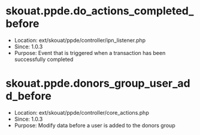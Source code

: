 skouat.ppde.do_actions_completed_before
===
* Location: ext/skouat/ppde/controller/ipn_listener.php
* Since: 1.0.3
* Purpose: Event that is triggered when a transaction has been successfully completed

skouat.ppde.donors_group_user_add_before
===
* Location: ext/skouat/ppde/controller/core_actions.php
* Since: 1.0.3
* Purpose: Modify data before a user is added to the donors group

